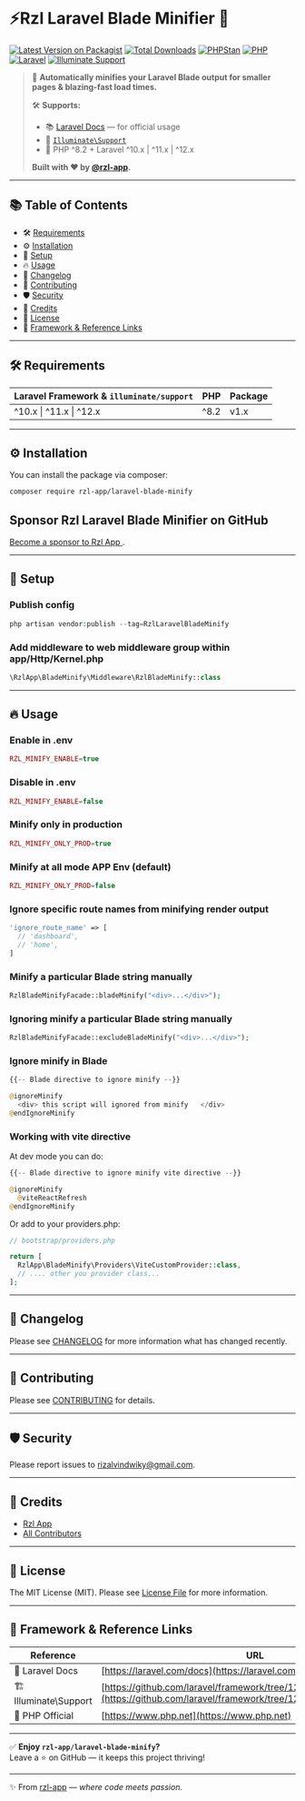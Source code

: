 # ⚡️Rzl Laravel Blade Minifier 🚀

[![Latest Version on Packagist](https://img.shields.io/packagist/v/rzl-app/laravel-blade-minify.svg?style=flat-rounded)](https://packagist.org/packages/rzl-app/laravel-blade-minify)
[![Total Downloads](https://img.shields.io/packagist/dt/rzl-app/laravel-blade-minify.svg?style=flat-rounded)](https://packagist.org/packages/rzl-app/laravel-blade-minify)
[![PHPStan](https://img.shields.io/badge/phpstan-level%208-brightgreen?style=flat-rounded)](https://phpstan.org)
[![PHP](https://img.shields.io/badge/PHP-^8.2-blue?style=flat-rounded)](https://www.php.net)
[![Laravel](https://img.shields.io/badge/Laravel-^10.x%20|%20^11.x%20|%20^12.x-red?style=flat-rounded)](https://laravel.com)
[![Illuminate Support](https://img.shields.io/badge/illuminate%2Fsupport-^10.x%20|%20^11.x%20|%20^12.x-blue?style=flat-rounded)](https://laravel.com/docs)

> 🚀 **Automatically minifies your Laravel Blade output for smaller pages & blazing-fast load times.**
>
> 🛠 **Supports:**
>
> - 📚 [Laravel Docs](https://laravel.com/docs) — for official usage
> - 🧩 [`Illuminate\Support`](https://github.com/laravel/framework/tree/12.x/src/Illuminate/Support)
> - 🐘 PHP ^8.2 + Laravel ^10.x | ^11.x | ^12.x
>
> **Built with ❤️ by [@rzl-app](https://github.com/rzl-app).**

---

## 📚 Table of Contents

- 🛠 [Requirements](#requirements)
- ⚙️ [Installation](#installation)
- 🚀 [Setup](#setup)
- 🔥 [Usage](#usage)
- 📝 [Changelog](#changelog)
- 🤝 [Contributing](#contributing)
- 🛡 [Security](#security)
- 🙌 [Credits](#credits)
- 📜 [License](#license)
- 🔗 [Framework & Reference Links](#framework--reference-links)

---

<h2 id="requirements">🛠 Requirements</h2>

| Laravel Framework & `illuminate/support` | PHP  | Package |
| ---------------------------------------- | ---- | ------- |
| ^10.x \| ^11.x \| ^12.x                  | ^8.2 | v1.x    |

---

<h2 id="installation">⚙️ Installation</h2>

You can install the package via composer:

```bash
composer require rzl-app/laravel-blade-minify
```

## Sponsor Rzl Laravel Blade Minifier on GitHub

[Become a sponsor to Rzl App
](https://github.com/sponsors/rzl-app).

---

<h2 id="setup">🚀 Setup</h2>

### Publish config

```php
php artisan vendor:publish --tag=RzlLaravelBladeMinify
```

### Add middleware to web middleware group within app/Http/Kernel.php

```php
\RzlApp\BladeMinify\Middleware\RzlBladeMinify::class
```

---

<h2 id="usage">🔥 Usage</h2>

### Enable in .env

```php
RZL_MINIFY_ENABLE=true
```

### Disable in .env

```php
RZL_MINIFY_ENABLE=false
```

### Minify only in production

```php
RZL_MINIFY_ONLY_PROD=true
```

### Minify at all mode APP Env (default)

```php
RZL_MINIFY_ONLY_PROD=false
```

### Ignore specific route names from minifying render output

```php
'ignore_route_name' => [
  // 'dashboard',
  // 'home',
]
```

### Minify a particular Blade string manually

```php
RzlBladeMinifyFacade::bladeMinify("<div>...</div>");
```

### Ignoring minify a particular Blade string manually

```php
RzlBladeMinifyFacade::excludeBladeMinify("<div>...</div>");
```

### Ignore minify in Blade

```php
{{-- Blade directive to ignore minify --}}

@ignoreMinify
  <div> this script will ignored from minify   </div>
@endIgnoreMinify

```

### Working with vite directive

At dev mode you can do:

```php
{{-- Blade directive to ignore minify vite directive --}}

@ignoreMinify
  @viteReactRefresh
@endIgnoreMinify
```

Or add to your providers.php:

```php
// bootstrap/providers.php

return [
  RzlApp\BladeMinify\Providers\ViteCustomProvider::class,
  // .... other you provider class...
];
```

---

<h2 id="changelog">📝 Changelog</h2>

Please see [CHANGELOG](CHANGELOG.md) for more information what has changed recently.

---

<h2 id="contributing">🤝 Contributing</h2>

Please see [CONTRIBUTING](CONTRIBUTING.md) for details.

---

<h2 id="security">🛡 Security</h2>

Please report issues to [rizalvindwiky@gmail.com](mailto:rizalvindwiky@gmail.com).

---

<h2 id="credits">🙌 Credits</h2>

- [Rzl App](https://github.com/rzl-app)
- [All Contributors](../../contributors)

---

##

<h2 id="license">📜 License</h2>

The MIT License (MIT). Please see [License File](LICENSE.md) for more information.

---

<h2 id="framework--reference-links">🔗 Framework & Reference Links</h2>

| Reference            | URL                                                                                                                                            |
| -------------------- | ---------------------------------------------------------------------------------------------------------------------------------------------- |
| 📝 Laravel Docs      | [https://laravel.com/docs](https://laravel.com/docs)                                                                                           |
| 🏗 Illuminate\Support | [https://github.com/laravel/framework/tree/12.x/src/Illuminate/Support](https://github.com/laravel/framework/tree/12.x/src/Illuminate/Support) |
| 🐘 PHP Official      | [https://www.php.net](https://www.php.net)                                                                                                     |

---

✅ **Enjoy `rzl-app/laravel-blade-minify`?**  
Leave a ⭐ on GitHub — it keeps this project thriving!

---

✨ From [rzl-app](https://github.com/rzl-app) — _where code meets passion._
